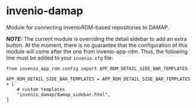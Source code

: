 <!---
    Copyright (C) 2022-2024 TU Wien.

    Invenio-DAMAP is free software; you can redistribute it and/or modify 
    it under the terms of the MIT License; see LICENSE file for more details.
-->

# invenio-damap
Module for connecting InvenioRDM-based repositories to DAMAP.

**_NOTE:_** The current module is overriding the detail sidebar to add an extra button. At the moment, there is no guarantee that the configuration of this module will come after the one from invenio-app-rdm. Thus, the following line must be added to your `invenio.cfg` file:

```
from invenio_app_rdm.config import APP_RDM_DETAIL_SIDE_BAR_TEMPLATES

APP_RDM_DETAIL_SIDE_BAR_TEMPLATES = APP_RDM_DETAIL_SIDE_BAR_TEMPLATES + [
    # custom templates
    "invenio_damap/damap_sidebar.html",
]
```
